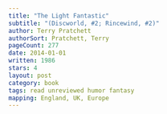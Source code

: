 ```yaml
---
title: "The Light Fantastic"
subtitle: "(Discworld, #2; Rincewind, #2)"
author: Terry Pratchett
authorSort: Pratchett, Terry
pageCount: 277
date: 2014-01-01
written: 1986
stars: 4
layout: post
category: book
tags: read unreviewed humor fantasy
mapping: England, UK, Europe
---
```


